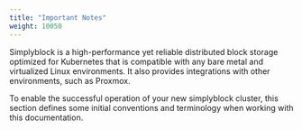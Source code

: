 ```yaml
---
title: "Important Notes"
weight: 10050
---
```


Simplyblock is a high-performance yet reliable distributed block storage optimized for Kubernetes that is compatible
with any bare metal and virtualized Linux environments. It also provides integrations with other environments, such as
Proxmox.

To enable the successful operation of your new simplyblock cluster, this section defines some initial conventions and
terminology when working with this documentation.
